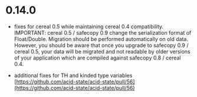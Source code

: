 0.14.0
======

 - fixes for cereal 0.5 while maintaining cereal 0.4
   compatibility. IMPORTANT: cereal 0.5 / safecopy 0.9 change the
   serialization format of Float/Double. Migration should be performed
   automatically on old data. However, you should be aware that once
   you upgrade to safecopy 0.9 / cereal 0.5, your data will be
   migrated and not readable by older versions of your application
   which are compiled against safecopy 0.8 / cereal 0.4.

 - additional fixes for TH and kinded type variables
   [https://github.com/acid-state/acid-state/pull/56](https://github.com/acid-state/acid-state/pull/56)
